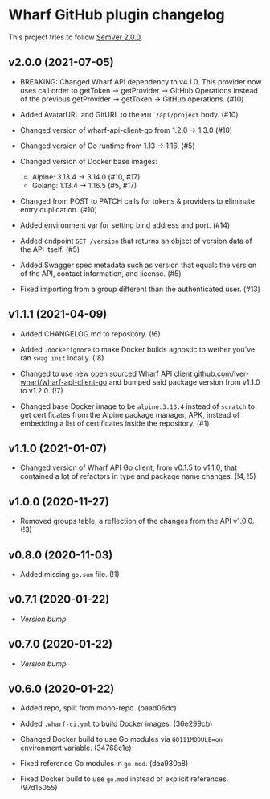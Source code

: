 # Wharf GitHub plugin changelog

This project tries to follow [SemVer 2.0.0](https://semver.org/).

<!--
	When composing new changes to this list, try to follow convention.

	The WIP release shall be updated just before adding the Git tag.
	From (WIP) to (YYYY-MM-DD), ex: (2021-02-09) for 9th of Febuary, 2021

	A good source on conventions can be found here:
	https://changelog.md/
-->

## v2.0.0 (2021-07-05)

- BREAKING: Changed Wharf API dependency to v4.1.0. This provider now uses call
  order to getToken -> getProvider -> GitHub Operations instead of the previous
  getProvider -> getToken -> GitHub operations.  (#10)

- Added AvatarURL and GitURL to the `PUT /api/project` body. (#10)

- Changed version of wharf-api-client-go from 1.2.0 -> 1.3.0 (#10)

- Changed version of Go runtime from 1.13 -> 1.16. (#5)

- Changed version of Docker base images:

  - Alpine: 3.13.4 -> 3.14.0 (#10, #17)
  - Golang: 1.13.4 -> 1.16.5 (#5, #17)

- Changed from POST to PATCH calls for tokens & providers to eliminate entry
  duplication. (#10)

- Added environment var for setting bind address and port. (#14)

- Added endpoint `GET /version` that returns an object of version data of the
  API itself. (#5)

- Added Swagger spec metadata such as version that equals the version of the
  API, contact information, and license. (#5)

- Fixed importing from a group different than the authenticated user. (#13)

## v1.1.1 (2021-04-09)

- Added CHANGELOG.md to repository. (!6)

- Added `.dockerignore` to make Docker builds agnostic to wether you've ran
  `swag init` locally. (!8)

- Changed to use new open sourced Wharf API client
  [github.com/iver-wharf/wharf-api-client-go](https://github.com/iver-wharf/wharf-api-client-go)
  and bumped said package version from v1.1.0 to v1.2.0. (!7)

- Changed base Docker image to be `alpine:3.13.4` instead of `scratch` to get
  certificates from the Alpine package manager, APK, instead of embedding a list
  of certificates inside the repository. (#1)

## v1.1.0 (2021-01-07)

- Changed version of Wharf API Go client, from v0.1.5 to v1.1.0, that contained
  a lot of refactors in type and package name changes. (!4, !5)

## v1.0.0 (2020-11-27)

- Removed groups table, a reflection of the changes from the API v1.0.0. (!3)

## v0.8.0 (2020-11-03)

- Added missing `go.sum` file. (!1)

## v0.7.1 (2020-01-22)

- *Version bump.*

## v0.7.0 (2020-01-22)

- *Version bump.*

## v0.6.0 (2020-01-22)

- Added repo, split from mono-repo. (baad06dc)

- Added `.wharf-ci.yml` to build Docker images. (36e299cb)

- Changed Docker build to use Go modules via `GO111MODULE=on` environment
  variable. (34768c1e)

- Fixed reference Go modules in `go.mod`. (daa930a8)

- Fixed Docker build to use `go.mod` instead of explicit references. (97d15055)
